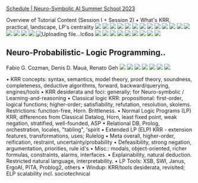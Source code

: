 [Schedule | Neuro-Symbolic AI Summer School 2023](https://neurosymbolic.github.io/nsss2023/schedule.html)

Overview of Tutorial Content (Session I + Session 2)
• What's KRR, practical, landscape, LP's centrality
![](https://i.imgur.com/tMlYmGp.png)
![](https://i.imgur.com/noKipEg.png)
![](https://i.imgur.com/7svoIPT.png)
![](https://i.imgur.com/XyFViMg.png)
![](https://i.imgur.com/EvbIIUY.png)
![](https://i.imgur.com/Q6qIbBM.png)
![](https://i.imgur.com/SBD702u.png)
![](https://i.imgur.com/2J50uqk.png)
![](https://i.imgur.com/v4UYUrd.png)
![](https://i.imgur.com/pOiJGrX.png)
![](https://i.imgur.com/ER0LxQN.png)
![](https://i.imgur.com/dvOvzbZ.png)
![](https://i.imgur.com/AwnRiHK.png)
![](https://i.imgur.com/Ih7uukH.png)
![](https://i.imgur.com/JSt81iL.png)
![](https://i.imgur.com/N42fd7r.png)
![](https://i.imgur.com/p4w9urT.png)
![Uploading file...lc6os]()
![](https://i.imgur.com/U8JwY2Y.png)
![](https://i.imgur.com/W6Xi982.png)
![](https://i.imgur.com/vDJewaL.png)
![](https://i.imgur.com/2jDfDMR.png)
![](https://i.imgur.com/OeE65oA.png)
![](https://i.imgur.com/xzchEMp.png)
![](https://i.imgur.com/k5ls0hV.png)
![](https://i.imgur.com/GM6oT94.png)
![](https://i.imgur.com/l6jvH0b.png)

## Neuro-Probabilistic- Logic Programming..
Fabio G. Cozman, Denis D. Mauá, Renato Geh
![](https://i.imgur.com/zccqboU.png)
![](https://i.imgur.com/7kYzvGZ.png)
![](https://i.imgur.com/lAF68lh.png)
![](https://i.imgur.com/3N035rj.png)
![](https://i.imgur.com/QPMTc6U.png)
![](https://i.imgur.com/MJs9fVZ.png)
![](https://i.imgur.com/TYt2vX7.png)


• KRR concepts: syntax, semantics, model theory, proof theory, soundness, completeness,
deductive algorithms, forward, backward/querying, engines/tools
• KRR desiderata and foci: generally; for Neuro-symbolic / Learning-and-reasoning
• Classical logic KRR: propositional: first-order, logical functions; higher-order;
satisfiability, refutation, resolution, skolems. Restrictions: function-free, Horn. Brittleness.
• Normal Logic Programs (LP) KRR, differences from Classical
Datalog, Horn, least fixed point, weak negation, stratified, well-founded, ASP
• Relational DB, Prolog, orchestration, locales, "tabling", 'spirit
• Extended LP (ELP) KRR - extension features, transformations, uses; Rulelog
• Meta overall, higher-order, reification, restraint, uncertainty/probability
• Defeasibility, strong negation, argumentation, priorities, rule id's
• Misc.: modals, object-oriented, richer formulas, constraints, alarms, interfaces.
• Explainability, natural deduction. Restricted natural language, interpretability.
• LP Tools: XSB, SWI, Janus, ErgoAI, PITA, Problog2, others
• Windup: KRR/tools desiderata, revisited; ELP scalability incl. sociotechnical